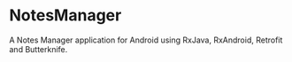 # NotesManager
A Notes Manager application for Android using RxJava, RxAndroid, Retrofit and Butterknife.
